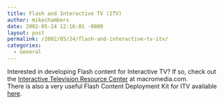 ```yaml
---
title: Flash and Interactive TV (ITV)
author: mikechambers
date: 2002-05-24 12:16:01 -0800
layout: post
permalink: /2002/05/24/flash-and-interactive-tv-itv/
categories:
  - General
---
```



Interested in developing Flash content for Interactive TV? If so, check out the [Interactive Television Resource Center][1] at macromedia.com.  
There is also a very useful Flash Content Deployment Kit for ITV avaliable [here][2].

 [1]: http://www.macromedia.com/software/flashplayer/resources/devices/itv/
 [2]: http://www.macromedia.com/software/flashplayer/resources/devices/itv/devkit/
